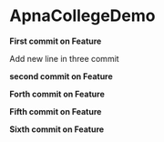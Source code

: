 # ApnaCollegeDemo
<B>First commit on Feature</B>
<p>Add new line in three commit</p>
<p><B>second commit on Feature</B></p>
<p><B>Forth commit on Feature</B></p>
<p><B>Fifth commit on Feature</B></p>
<p><B>Sixth commit on Feature</B></p>